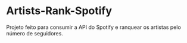 # Artists-Rank-Spotify
Projeto feito para consumir a API do Spotify e ranquear os artistas pelo número de seguidores.
